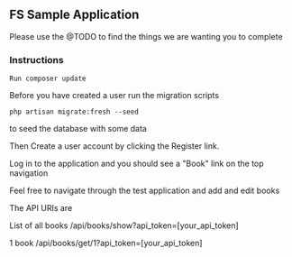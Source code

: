 ## FS Sample Application

Please use the @TODO to find the things we are wanting you to complete

### Instructions

`Run composer update`

Before you have created a user run the migration scripts

`php artisan migrate:fresh --seed`

to seed the database with some data

Then Create a user account by clicking the Register link.

Log in to the application and you should see a "Book" link on the top navigation 

Feel free to navigate through the test application and add and edit books

The API URIs are 

List of all books
/api/books/show?api_token=[your_api_token]

1 book
/api/books/get/1?api_token=[your_api_token]

